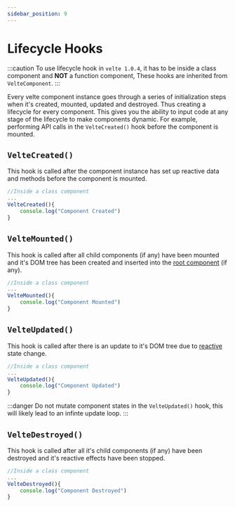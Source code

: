 ```yaml
---
sidebar_position: 9
---
```


# Lifecycle Hooks

:::caution
 To use lifecycle hook in `velte 1.0.4`, it has to be inside a class component and **NOT** a function component, These hooks are inherited from `VelteComponent`.
:::


Every velte component instance goes through a series of initialization steps when it's created, mounted, updated and destroyed. Thus creating a lifecycle for every component. This gives you the ability to input code at any stage of the lifecycle to make components dynamic. For example, performing API calls in the `VelteCreated()` hook before the component is mounted.

## `VelteCreated()`

This hook is called after the component instance has set up reactive data and methods before the component is mounted.

```javascript title="component.js"
//Inside a class component
...
VelteCreated(){
    console.log("Component Created")
}
```

## `VelteMounted()`

This hook is called after all child components (if any) have been mounted and it's DOM tree has been created and inserted into the [root component](./application.md#the-root-component) (if any).

```javascript title="component.js"
//Inside a class component
...
VelteMounted(){
    console.log("Component Mounted")
}
```

## `VelteUpdated()`

This hook is called after there is an update to it's DOM tree due to [reactive](essentials/reactivity#reactivity) state change.

```javascript title="component.js"
//Inside a class component
...
VelteUpdated(){
    console.log("Component Updated")
}
```
:::danger
 Do not mutate component states in the `VelteUpdated()` hook, this will likely lead to an infinte update loop.
:::

## `VelteDestroyed()`

This hook is called after all it's child components (if any) have been destroyed and it's reactive effects have been stopped.

```javascript title="component.js"
//Inside a class component
...
VelteDestroyed(){
    console.log("Component Destroyed")
}
```
